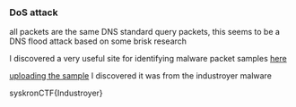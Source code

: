 ### DoS attack

all packets are the same DNS standard query packets, this seems to be a DNS flood attack based on some brisk research

I discovered a very useful site for identifying malware packet samples [here](https://www.packettotal.com/)

[uploading the sample](https://www.packettotal.com/app/analysis?id=19909e5d2b04c11171c3ae2c29a3e22b&name=signature_alerts) I discovered it was from the industroyer malware

syskronCTF{Industroyer}